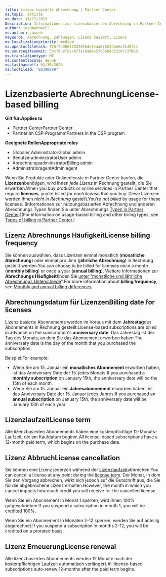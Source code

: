 ```yaml
---
title: Lizenz basierte Abrechnung | Partner Center
ms.topic: article
ms.date: 11/21/2019
Description: Informationen zur lizenzbasierten Abrechnung in Partner Center, bei der die Abrechnung pro Lizenz erfolgt (nicht nach Lizenz Verwendung).
author: jasonwhowell
ms.author: jasonh
keywords: Abrechnung, Zahlungen, Lizenz basiert, Lizenz
ms.localizationpriority: medium
ms.openlocfilehash: 726f7d3664243405bdc4eaa67b32dbe5e21d5fb4
ms.sourcegitcommit: 5dcf8cefd2c4731c6a80e57c65b43521d7c37b6d
ms.translationtype: MT
ms.contentlocale: de-DE
ms.lasthandoff: 03/30/2020
ms.locfileid: "80390899"
---
```

# <a name="license-based-billing"></a><span data-ttu-id="3038c-104">Lizenzbasierte Abrechnung</span><span class="sxs-lookup"><span data-stu-id="3038c-104">License-based billing</span></span>

<span data-ttu-id="3038c-105">**Gilt für:**</span><span class="sxs-lookup"><span data-stu-id="3038c-105">**Applies to**</span></span>

- <span data-ttu-id="3038c-106">Partner Center</span><span class="sxs-lookup"><span data-stu-id="3038c-106">Partner Center</span></span>
- <span data-ttu-id="3038c-107">Partner im CSP-Programm</span><span class="sxs-lookup"><span data-stu-id="3038c-107">Partners in the CSP program</span></span>

<span data-ttu-id="3038c-108">**Geeignete Rollen**</span><span class="sxs-lookup"><span data-stu-id="3038c-108">**Appropriate roles**</span></span>
-   <span data-ttu-id="3038c-109">Globaler Administrator</span><span class="sxs-lookup"><span data-stu-id="3038c-109">Global admin</span></span>
-   <span data-ttu-id="3038c-110">Benutzeradministrator</span><span class="sxs-lookup"><span data-stu-id="3038c-110">User admin</span></span>
-   <span data-ttu-id="3038c-111">Abrechnungsadministrator</span><span class="sxs-lookup"><span data-stu-id="3038c-111">Billing admin</span></span>
-   <span data-ttu-id="3038c-112">Administratoragent</span><span class="sxs-lookup"><span data-stu-id="3038c-112">Admin agent</span></span>

<span data-ttu-id="3038c-113">Wenn Sie Produkte oder Onlinedienste in Partner Center kaufen, die **Lizenzen**benötigen, wird Ihnen *jede Lizenz* in Rechnung gestellt, die Sie erwerben.</span><span class="sxs-lookup"><span data-stu-id="3038c-113">When you buy products or online services in Partner Center that require **licenses**, you’re billed *for each license* that you buy.</span></span> <span data-ttu-id="3038c-114">Diese Lizenzen werden Ihnen *nicht in Rechnung* gestellt.</span><span class="sxs-lookup"><span data-stu-id="3038c-114">You're *not billed* by usage for these licenses.</span></span> <span data-ttu-id="3038c-115">(Informationen zur nutzungsbasierten Abrechnung und anderen Abrechnungs Typen finden Sie unter Abrechnungs [Typen in Partner Center](billing-different-types.md).)</span><span class="sxs-lookup"><span data-stu-id="3038c-115">(For information on usage-based billing and other billing types, see [Types of billing in Partner Center](billing-different-types.md).)</span></span>

## <a name="license-billing-frequency"></a><span data-ttu-id="3038c-116">Lizenz Abrechnungs Häufigkeit</span><span class="sxs-lookup"><span data-stu-id="3038c-116">License billing frequency</span></span>

<span data-ttu-id="3038c-117">Sie können auswählen, dass Lizenzen einmal monatlich (**monatliche Abrechnung**) oder einmal pro Jahr (**jährliche Abrechnung**) in Rechnung gestellt werden.</span><span class="sxs-lookup"><span data-stu-id="3038c-117">You can choose to be billed for licenses once a month (**monthly billing**) or once a year (**annual billing**).</span></span> <span data-ttu-id="3038c-118">Weitere Informationen zur **Abrechnungs Häufigkeit**finden Sie [unter "monatliche und jährliche Abrechnungs Unterschiede](billing-annual-monthly.md)".</span><span class="sxs-lookup"><span data-stu-id="3038c-118">For more information about **billing frequency**, see [Monthly and annual billing differences](billing-annual-monthly.md).</span></span>

## <a name="billing-date-for-licenses"></a><span data-ttu-id="3038c-119">Abrechnungsdatum für Lizenzen</span><span class="sxs-lookup"><span data-stu-id="3038c-119">Billing date for licenses</span></span>

<span data-ttu-id="3038c-120">Lizenz basierte Abonnements werden im Voraus mit dem **Jahrestag**des Abonnements in Rechnung gestellt.</span><span class="sxs-lookup"><span data-stu-id="3038c-120">License-based subscriptions are billed in advance on the subscription's **anniversary date**.</span></span> <span data-ttu-id="3038c-121">Das Jahrestag ist der Tag des Monats, an dem Sie das Abonnement erworben haben.</span><span class="sxs-lookup"><span data-stu-id="3038c-121">The anniversary date is the day of the month that you purchased the subscription.</span></span>

<span data-ttu-id="3038c-122">Beispiel:</span><span class="sxs-lookup"><span data-stu-id="3038c-122">For example:</span></span>

- <span data-ttu-id="3038c-123">Wenn Sie am 15. Januar ein **monatliches Abonnement** erworben haben, ist das Anniversary Date der 15. jedes Monats.</span><span class="sxs-lookup"><span data-stu-id="3038c-123">If you purchased a **monthly subscription** on January 15th, the anniversary date will be the 15th of each month.</span></span>
- <span data-ttu-id="3038c-124">Wenn Sie am 15. Januar ein **Jahresabonnement** erworben haben, ist das Anniversary Date der 15. Januar jedes Jahres.</span><span class="sxs-lookup"><span data-stu-id="3038c-124">If you purchased an **annual subscription** on January 15th, the anniversary date will be January 15th of each year.</span></span>

## <a name="license-term"></a><span data-ttu-id="3038c-125">Lizenzlaufzeit</span><span class="sxs-lookup"><span data-stu-id="3038c-125">License term</span></span>

<span data-ttu-id="3038c-126">Alle lizenzbasierten Abonnements haben eine kostenpflichtige 12-Monats-Laufzeit, die am Kaufdatum beginnt.</span><span class="sxs-lookup"><span data-stu-id="3038c-126">All license-based subscriptions have a 12-month paid term, which begins on the purchase date.</span></span>

## <a name="license-cancellation"></a><span data-ttu-id="3038c-127">Lizenz Abbruch</span><span class="sxs-lookup"><span data-stu-id="3038c-127">License cancellation</span></span>

<span data-ttu-id="3038c-128">Sie können eine Lizenz jederzeit während der [Lizenzlaufzeit](#license-term)abbrechen.</span><span class="sxs-lookup"><span data-stu-id="3038c-128">You can cancel a license at any point during the [license term](#license-term).</span></span> <span data-ttu-id="3038c-129">Der Monat, in dem Sie den Vorgang abbrechen, wirkt sich jedoch auf die Gutschrift aus, die Sie für die abgebrochene Lizenz erhalten.</span><span class="sxs-lookup"><span data-stu-id="3038c-129">However, the month in which you cancel impacts how much credit you will receive for the cancelled license.</span></span>

<span data-ttu-id="3038c-130">Wenn Sie ein Abonnement in Monat 1 sperren, wird Ihnen 100% gutgeschrieben.</span><span class="sxs-lookup"><span data-stu-id="3038c-130">If you suspend a subscription in month 1, you will be credited 100%.</span></span>

<span data-ttu-id="3038c-131">Wenn Sie ein Abonnement in Monaten 2-12 sperren, werden Sie auf anteilig abgerechnet.</span><span class="sxs-lookup"><span data-stu-id="3038c-131">If you suspend a subscription in months 2-12, you will be credited on a prorated basis.</span></span>

## <a name="license-renewal"></a><span data-ttu-id="3038c-132">Lizenz Erneuerung</span><span class="sxs-lookup"><span data-stu-id="3038c-132">License renewal</span></span>

<span data-ttu-id="3038c-133">Alle lizenzbasierten Abonnements werden 12 Monate nach der kostenpflichtigen Laufzeit automatisch verlängert.</span><span class="sxs-lookup"><span data-stu-id="3038c-133">All license-based subscriptions auto-renew 12-months after the paid term begins.</span></span>
